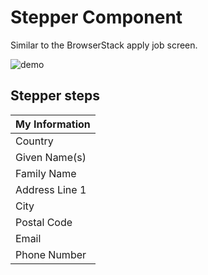 # Stepper Component

Similar to the BrowserStack apply job screen.

![demo](https://github.com/subrat611/browserstack-apply-job-stepper/assets/77252075/7c154746-e601-4d96-a03e-5d64f801a30a)

## Stepper steps

| My Information |
| -------------- |
| Country        |
| Given Name(s)  |
| Family Name    |
| Address Line 1 |
| City           |
| Postal Code    |
| Email          |
| Phone Number   |
